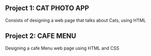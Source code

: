 ## Project 1: CAT PHOTO APP
Consists of designing a web page that talks about Cats, using HTML

## Project 2: CAFE MENU
Designing a cafe Menu web page using HTML and CSS

